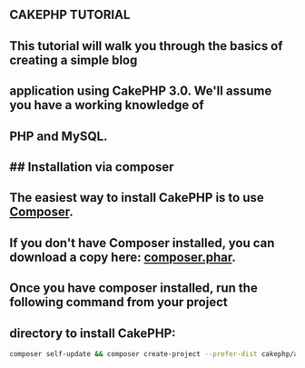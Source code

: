 ##   CAKEPHP TUTORIAL

##   This tutorial will walk you through the basics of creating a simple blog
##   application using CakePHP 3.0. We'll assume you have a working knowledge of
##   PHP and MySQL.

##   ## Installation via composer

##   The easiest way to install CakePHP is to use [Composer](http://getcomposer.org).
##   If you don't have Composer installed, you can download a copy here: [composer.phar](http://getcomposer.org/composer.phar).

##   Once you have composer installed, run the following command from your project
##   directory to install CakePHP:
```bash
composer self-update && composer create-project --prefer-dist cakephp/app:"^3.10" cms
```

